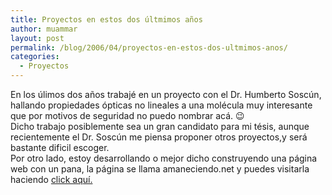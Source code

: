 ```yaml
---
title: Proyectos en estos dos últmimos años
author: muammar
layout: post
permalink: /blog/2006/04/proyectos-en-estos-dos-ultmimos-anos/
categories:
  - Proyectos
---
```

En los úlimos dos años trabajé en un proyecto con el Dr. Humberto Soscún, hallando propiedades ópticas no lineales a una molécula muy interesante que por motivos de seguridad no puedo nombrar acá. 😉  
Dicho trabajo posiblemente sea un gran candidato para mi tésis, aunque recientemente el Dr. Soscún me piensa proponer otros proyectos,y será bastante dificil escoger.  
Por otro lado, estoy desarrollando o mejor dicho construyendo una página web con un pana, la página se llama amaneciendo.net y puedes visitarla haciendo <a href="http://www.amaneciendo.net"  target="_blank" title="amaneciendo.net">click aquí.</a>